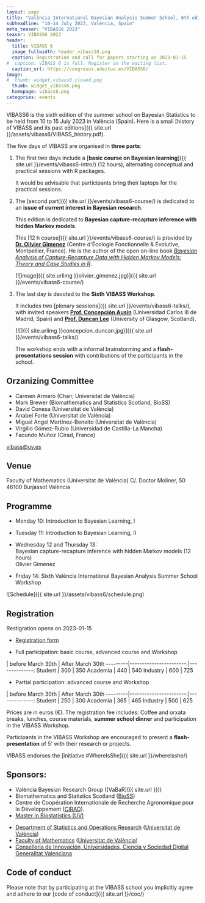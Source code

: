 ```yaml
---
layout: page
title: "València International Bayesian Analysis Summer School, 6th edition"
subheadline: "10-14 July 2023, València, Spain"
meta_teaser: "VIBASS6 2023"
teaser: VIBASS6 2023
header:
  title: VIBASS 6
  image_fullwidth: header_vibass18.png
  caption: Registration and call for papers starting on 2023-01-15
#  caption: VIBASS 6 is full. Register on the waiting list.
  caption_url: https://congresos.adeituv.es/VIBASS6/
image:
#  thumb: widget_vibass6_closed.png
  thumb: widget_vibass6.png
  homepage: vibass6.png
categories: events
---
```


VIBASS6 is the sixth edition of the summer school on Bayesian Statistics to be held from 10 to 15 July 2023 in València (Spain).
Here is a small [history of VIBASS and its past editions]({{ site.url }}/assets/vibass6/VIBASS_history.pdf).

The five days of VIBASS are organised in __three parts__:

1. The first two days include a [__basic course on Bayesian learning__]({{ site.url }}/events/vibass6-intro/) (12 hours), alternating conceptual and practical sessions with R packages.

	It would be advisable that participants bring their laptops for the practical sessions.

2. The [second part]({{ site.url }}/events/vibass6-course/) is dedicated to an __issue of current interest in Bayesian research__. 

	This edition is dedicated to __Bayesian capture-recapture inference with hidden Markov models__.

	This [12 h course]({{ site.url }}/events/vibass6-course/) is provided by [__Dr. Olivier Gimenez__](https://oliviergimenez.github.io/) (Centre d'Écologie Fonctionnelle & Évolutive, Montpellier, France). He is the author of the open on-line book [_Bayesian Analysis of Capture-Recapture Data with Hidden Markov Models: Theory and Case Studies in R_](https://oliviergimenez.github.io/banana-book/).

    [![image]({{ site.urlimg }}olivier_gimenez.jpg)]({{ site.url }}/events/vibass6-course/)



3. The last day is devoted to the __Sixth VIBASS Workshop__.

	It includes two [plenary sessions]({{ site.url }}/events/vibass6-talks/), with invited speakers [__Prof. Concepción Ausín__](https://sites.google.com/view/concepcion-ausin) (Universidad Carlos III de Madrid, Spain) and [__Prof. Duncan Lee__](https://www.gla.ac.uk/schools/mathematicsstatistics/staff/duncanlee/) (University of Glasgow, Scotland).

    [![]({{ site.urlimg }}concepcion_duncan.jpg)]({{ site.url }}/events/vibass6-talks/)
       
    The workshop ends with a informal brainstorming and a __flash-presentations session__ with contributions of the participants in the school.


## Orzanizing Committee

- Carmen Armero (Chair, Universitat de València)
- Mark Brewer (Biomathematics and Statistics Scotland, BioSS)
- David Conesa (Universitat de València)
- Anabel Forte (Universitat de València)
- Miguel Angel Martínez-Beneito (Universitat de València)
- Virgilio Gómez-Rubio (Universidad de Castilla-La Mancha)
- Facundo Muñoz (Cirad, France)

[vibass@uv.es](mailto:vibass@uv.es)

## Venue

Faculty of Mathematics (Universitat de València)
C/. Doctor Moliner, 50
46100 Burjassot
València


## Programme

-   Monday 10: Introduction to Bayesian Learning, I

-   Tuesday 11: Introduction to Bayesian Learning, II

-   Wednesday 12 and Thursday 13:\
    Bayesian capture-recapture inference with hidden Markov models (12 hours)\
    Olivier Gimenez

-   Friday 14: Sixth València International Bayesian Analysis Summer School Workshop

![Schedule]({{ site.url }}/assets/vibass6/schedule.png)

<!--

  Time         | Monday 18     | Tuesday 19    | Wednesday 20    | Thursday 21    | Friday 22
-------------  | --------------| --------------| ----------------| ---------------| ---------------------
  08:45-09:00  | Registration  |               |                 |                | 
  09:00-09:10  | Welcome       |               |                 |                | 
  09:10-09:40  | Basics I      | Basics V      | R-INLA          | R-INLA         |               
  09:40-10:15  |               |               |                 |                | Invited I (MEC)
  11:00-11:30  |               | Coffee Break  | Coffee Break    | Coffee Break   | Coffee Break
  11:30-12:00  | Coffee Break  | Basics VI     | R-INLA          | R-INLA         | Invited II (GB)
  12:00-12:30  | Basics II     |               |                 |                | Posters oral presentation
  12:30-13:00  |               |               |                 |                |                 
  13:00-13:30  |               | Lunch         | Lunch           | Lunch          |                 
  13:30-14:00  | Lunch         |               |                 |                | Closing session
  14:00-14:30  |               |               | R-INLA          | R-INLA         | Lunch
  14:30-15:00  |               | Basics VII    |                 |                |          
  15:00-16:00  | Basics III    |               |                 |                | 
  16:00-16:30  |               | Coffee Break  | Orxata Break    | Orxata Break   | 
  16:30-17:00  | Orxata Break  | Basics VIII   | R-INLA          | R-INLA         | 
  17:00-18:00  | Basics IV     |               |                 |                | 
  18:00-18:30  |               |               |                 |                | 
               |               |               |                 | Gala Diner     | 
-->

## Registration

<!--

Registrations are fully booked.
Please register on the [waiting lists](https://congresos.adeituv.es/VIBASS6/).
Thanks for your interest!

-->

Restigration opens on 2023-01-15

- [Registration form](http://congresos.adeituv.es/VIBASS6/) 

- Full participation: basic course, advanced course and Workshop

 | before March 30th | After March 30th 
---------|-----------------------:|--------------:
 Student | 300 | 350 
 Academia | 440 | 540 
 Industry | 600 | 725 

- Partial participation: advanced course and Workshop

 | before March 30th | After March 30th 
---------|-----------------------:|--------------:
 Student | 250 | 300 
 Academia | 365 | 465 
 Industry | 500 | 625 

Prices are in euros (€).
The registration fee includes: Coffee and orxata breaks, lunches, course materials, __summer school dinner__ and participation in the VIBASS Workshop.

Participants in the VIBASS Workshop are encouraged to present a __flash-presentation__ of 5' with their research or projects.

VIBASS endorses the [initiative #WhereIsShe]({{ site.url }}/whereisshe/)


## Sponsors:

- València Bayesian Research Group ([VaBaR]({{ site.url }}))
- Biomathematics and Statistics Scotland ([BioSS](http://www.bioss.ac.uk/))
- Centre de Coopération Internationale de Recherche Agronomique pour le Développement ([CIRAD](https://www.cirad.fr/)).
- [Master in Biostatistics (UV)](https://www.uv.es/uvweb/master-biostatistics/en/master-s-degree-biostatistics-1285882529090.html)
<!-- - [Master in Data Science (UV)](https://www.uv.es/uvweb/master-data-science/en/master-s-degree-data-science-1285949661373.html) -->
- [Department of Statistics and Operations Research](http://www.uv.es/eio) ([Universitat de València](http://www.uv.es/))
- [Faculty of Mathematics](http://www.uv.es/matematiques) ([Universitat de València](http://www.uv.es/))
- [Conselleria de Innovación, Universidades, Ciencia y Sociedad Digital](https://innova.gva.es/es/) [Generalitat Valenciana](https://www.gva.es/en/inicio/presentacion)


## Code of conduct

Please note that by participating at the VIBASS school you implicitly agree and adhere to our [code of conduct]({{ site.url }}/coc/)

<img class="t60" src="{{ site.urlimg }}footer_vibass21.png" alt="">
